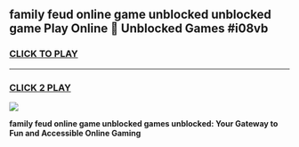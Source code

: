 
## family feud online game unblocked unblocked game Play Online 👋 Unblocked Games #i08vb
<h3>
<a href="https://premium.freeplayer.one?title=family_feud_online_game_unblocked&ref=21F">CLICK TO PLAY</a></h3>
<hr>

<h3>
<a href="https://premium.freeplayer.one?title=family_feud_online_game_unblocked&ref=21F">CLICK 2 PLAY</a>
  
</h3>

<a href="https://premium.freeplayer.one?title=family_feud_online_game_unblocked&ref=21F/"><img src="https://clearcache.store/games.png"></a>


**family feud online game unblocked games unblocked: Your Gateway to Fun and Accessible Online Gaming**
